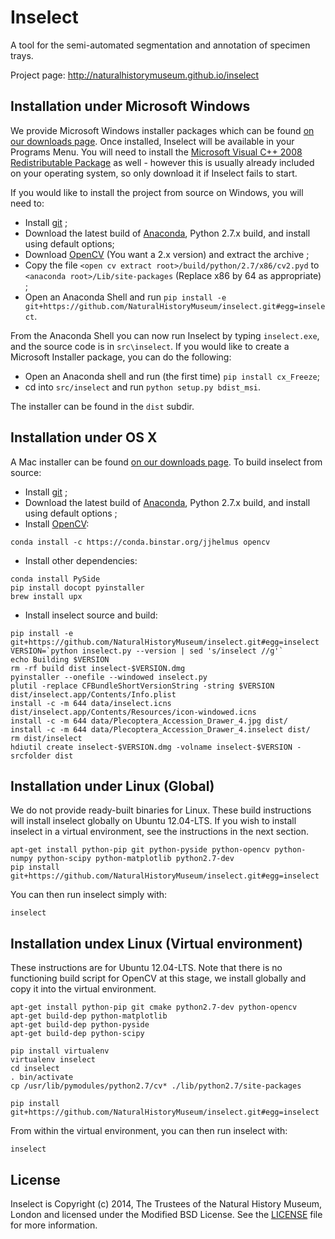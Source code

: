 # Inselect

A tool for the semi-automated segmentation and annotation of specimen trays.

Project page: http://naturalhistorymuseum.github.io/inselect

## Installation under Microsoft Windows

We provide Microsoft Windows installer packages which can be found [on our downloads page](). Once installed, Inselect will be available in your Programs Menu. You will need to install the [Microsoft Visual C++ 2008 Redistributable Package](http://www.microsoft.com/en-us/download/details.aspx?id=29) as well - however this is usually already included on your operating system, so only download it if Inselect fails to start.

If you would like to install the project from source on Windows, you will need to:

- Install [git](http://git-scm.com/download/win) ;
- Download the latest build of [Anaconda](https://store.continuum.io/cshop/anaconda/), Python 2.7.x build, and install using default options;
- Download [OpenCV](http://opencv.org/downloads.html) (You want a 2.x version) and extract the archive ;
- Copy the file `<open cv extract root>/build/python/2.7/x86/cv2.pyd` to `<anaconda root>/Lib/site-packages` (Replace x86 by 64 as appropriate) ;
- Open an Anaconda Shell and run `pip install -e git+https://github.com/NaturalHistoryMuseum/inselect.git#egg=inselect`.

From the Anaconda Shell you can now run Inselect by typing `inselect.exe`, and the source code is in `src\inselect`. If you would like to create a Microsoft Installer package, you can do the following:

- Open an Anaconda shell and run (the first time) `pip install cx_Freeze`;
- cd into `src/inselect` and run `python setup.py bdist_msi`.

The installer can be found in the `dist` subdir.

## Installation under OS X

A Mac installer can be found [on our downloads page](). To build inselect from source:

- Install [git](http://git-scm.com/download/mac) ;
- Download the latest build of [Anaconda](https://store.continuum.io/cshop/anaconda/), Python 2.7.x build, and install using default options ;
- Install [OpenCV](http://opencv.org/):

```shell
conda install -c https://conda.binstar.org/jjhelmus opencv
```

- Install other dependencies:

```shell
conda install PySide
pip install docopt pyinstaller
brew install upx
```

- Install inselect source and build:

```shell
pip install -e git+https://github.com/NaturalHistoryMuseum/inselect.git#egg=inselect
VERSION=`python inselect.py --version | sed 's/inselect //g'`
echo Building $VERSION
rm -rf build dist inselect-$VERSION.dmg
pyinstaller --onefile --windowed inselect.py
plutil -replace CFBundleShortVersionString -string $VERSION dist/inselect.app/Contents/Info.plist
install -c -m 644 data/inselect.icns dist/inselect.app/Contents/Resources/icon-windowed.icns
install -c -m 644 data/Plecoptera_Accession_Drawer_4.jpg dist/
install -c -m 644 data/Plecoptera_Accession_Drawer_4.inselect dist/
rm dist/inselect
hdiutil create inselect-$VERSION.dmg -volname inselect-$VERSION -srcfolder dist
```

## Installation under Linux (Global)

We do not provide ready-built binaries for Linux. These build instructions will install inselect globally on Ubuntu 12.04-LTS. If you wish to install inselect in a virtual environment, see the instructions in the next section.

```shell
apt-get install python-pip git python-pyside python-opencv python-numpy python-scipy python-matplotlib python2.7-dev
pip install git+https://github.com/NaturalHistoryMuseum/inselect.git#egg=inselect
```

You can then run inselect simply with:

```shell
inselect
```

## Installation undex Linux (Virtual environment)

These instructions are for Ubuntu 12.04-LTS. Note that there is no functioning build script for OpenCV at this stage, we install globally and copy it into the virtual environment.

```shell
apt-get install python-pip git cmake python2.7-dev python-opencv
apt-get build-dep python-matplotlib
apt-get build-dep python-pyside
apt-get build-dep python-scipy

pip install virtualenv
virtualenv inselect
cd inselect
. bin/activate
cp /usr/lib/pymodules/python2.7/cv* ./lib/python2.7/site-packages

pip install git+https://github.com/NaturalHistoryMuseum/inselect.git#egg=inselect
```

From within the virtual environment, you can then run inselect with:

```shell
inselect
```
## License

Inselect is Copyright (c) 2014, The Trustees of the Natural History Museum, London and licensed under the Modified BSD License. See the [LICENSE](https://github.com/NaturalHistoryMuseum/inselect/blob/master/LICENSE.md) file for more information.
